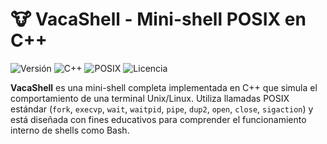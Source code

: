 # 🐮 VacaShell - Mini-shell POSIX en C++

![Versión](https://img.shields.io/badge/versi%C3%B3n-1.0-blue)
![C++](https://img.shields.io/badge/C++-17-orange)
![POSIX](https://img.shields.io/badge/POSIX-compliant-green)
![Licencia](https://img.shields.io/badge/licencia-MIT-brightgreen)

**VacaShell** es una mini-shell completa implementada en C++ que simula el comportamiento de una terminal Unix/Linux. Utiliza llamadas POSIX estándar (`fork`, `execvp`, `wait`, `waitpid`, `pipe`, `dup2`, `open`, `close`, `sigaction`) y está diseñada con fines educativos para comprender el funcionamiento interno de shells como Bash.